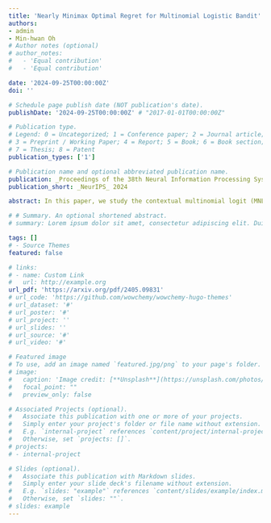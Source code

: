 ```yaml
---
title: 'Nearly Minimax Optimal Regret for Multinomial Logistic Bandit'
authors:
- admin
- Min-hwan Oh
# Author notes (optional)
# author_notes:
#   - 'Equal contribution'
#   - 'Equal contribution'

date: '2024-09-25T00:00:00Z'
doi: ''

# Schedule page publish date (NOT publication's date).
publishDate: '2024-09-25T00:00:00Z' # "2017-01-01T00:00:00Z"

# Publication type.
# Legend: 0 = Uncategorized; 1 = Conference paper; 2 = Journal article;
# 3 = Preprint / Working Paper; 4 = Report; 5 = Book; 6 = Book section;
# 7 = Thesis; 8 = Patent
publication_types: ['1']

# Publication name and optional abbreviated publication name.
publication: _Proceedings of the 38th Neural Information Processing Systems_ (__NeurIPS__), 2024 
publication_short: _NeurIPS_ 2024

abstract: In this paper, we study the contextual multinomial logit (MNL) bandit problem in which a learning agent sequentially selects an assortment based on contextual information, and user feedback follows an MNL choice model. There has been a significant discrepancy between lower and upper regret bounds, particularly regarding the maximum assortment size $K$. Additionally, the variation in reward structures between these bounds complicates the quest for optimality. Under uniform rewards, where all items have the same expected reward, we establish a regret lower bound of $\Omega(d\sqrt{\smash[b]{T/K}})$ and propose a constant-time algorithm, $\texttt{OFU-MNL+}$, that achieves a matching upper bound of $\tilde{\mathcal{O}}(d\sqrt{\smash[b]{T/K}})$. Under non-uniform rewards, we prove a lower bound of $\Omega(d\sqrt{T})$ and an upper bound of $\tilde{\mathcal{O}}(d\sqrt{T})$, also achievable by $\texttt{OFU-MNL+}$. Our empirical studies support these theoretical findings. To the best of our knowledge, this is the first work in the contextual MNL bandit literature to prove minimax optimality --- for either uniform or non-uniform reward setting --- and to propose a computationally efficient algorithm that achieves this optimality up to logarithmic factors.

# # Summary. An optional shortened abstract.
# summary: Lorem ipsum dolor sit amet, consectetur adipiscing elit. Duis posuere tellus ac convallis placerat. Proin tincidunt magna sed ex sollicitudin condimentum.

tags: []
# - Source Themes
featured: false

# links:
# - name: Custom Link
#   url: http://example.org
url_pdf: 'https://arxiv.org/pdf/2405.09831'
# url_code: 'https://github.com/wowchemy/wowchemy-hugo-themes'
# url_dataset: '#'
# url_poster: '#'
# url_project: ''
# url_slides: ''
# url_source: '#'
# url_video: '#'

# Featured image
# To use, add an image named `featured.jpg/png` to your page's folder. 
# image:
#   caption: 'Image credit: [**Unsplash**](https://unsplash.com/photos/s9CC2SKySJM)'
#   focal_point: ""
#   preview_only: false

# Associated Projects (optional).
#   Associate this publication with one or more of your projects.
#   Simply enter your project's folder or file name without extension.
#   E.g. `internal-project` references `content/project/internal-project/index.md`.
#   Otherwise, set `projects: []`.
# projects:
# - internal-project

# Slides (optional).
#   Associate this publication with Markdown slides.
#   Simply enter your slide deck's filename without extension.
#   E.g. `slides: "example"` references `content/slides/example/index.md`.
#   Otherwise, set `slides: ""`.
# slides: example
---
```


<!-- {{% callout note %}}
Create your slides in Markdown - click the *Slides* button to check out the example.
{{% /callout %}}

Supplementary notes can be added here, including [code, math, and images](https://wowchemy.com/docs/writing-markdown-latex/). -->
